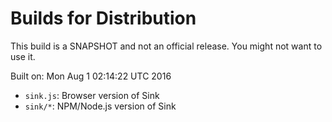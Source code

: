 # Builds for Distribution

This build is a SNAPSHOT and not an official release.  You might not want to use it.

Built on: Mon Aug  1 02:14:22 UTC 2016

* `sink.js`: Browser version of Sink
* `sink/*`: NPM/Node.js version of Sink

